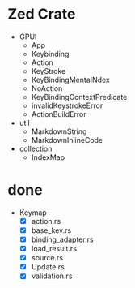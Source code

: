 # Zed Crate
- GPUI
  - App
  - Keybinding
  - Action
  - KeyStroke
  - KeyBindingMentaINdex
  - NoAction
  - KeyBindingContextPredicate
  - invalidKeystrokeError
  - ActionBuildError
- util
  - MarkdownString
  - MarkdownInlineCode
- collection
  - IndexMap


# done
- Keymap
  - [x] action.rs
  - [x] base_key.rs
  - [x] binding_adapter.rs
  - [x] load_result.rs
  - [x] source.rs
  - [x] Update.rs
  - [x] validation.rs
